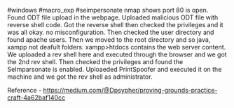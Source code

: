 #windows #macro_exp #seimpersonate
nmap shows port 80 is open.
Found ODT file upload in the webpage.
Uploaded malicious ODT file with reverse shell code.
Got the reverse shell then checked the privileges and it was all okay. no misconfiguration.
Then checked the user directory and found apache users.
Then we moved to the root directory and so java, xampp not deafult folders.
xampp>htdocs contains the web server content.
We uploaded a rev shell here and executed through the browser and we got the 2nd rev shell.
Then checked the privileges and found the SeImparsonate is enabled.
Uploaeded PrintSpoofer and executed it on the machine and we got the rev shell as administrator.


Reference - https://medium.com/@Dpsypher/proving-grounds-practice-craft-4a62baf140cc